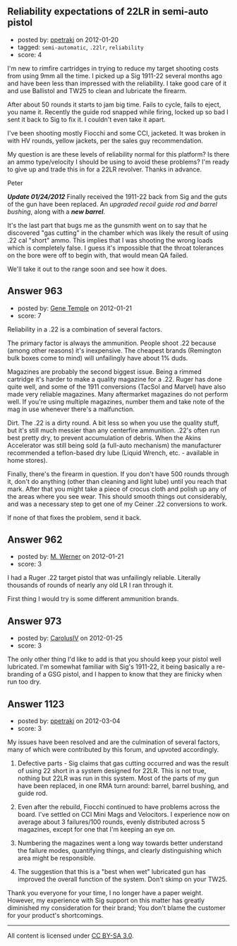 ## Reliability expectations of 22LR in semi-auto pistol

- posted by: [ppetraki](https://stackexchange.com/users/-1/380-ppetraki) on 2012-01-20
- tagged: `semi-automatic`, `.22lr`, `reliability`
- score: 4

I'm new to rimfire cartridges in trying to reduce my target shooting costs
from using 9mm all the time. I picked up a Sig 1911-22 several months ago
and have been less than impressed with the reliability. I take good
care of it and use Ballistol and TW25 to clean and lubricate the firearm.

After about 50 rounds it starts to jam big time. Fails to cycle,
fails to eject, you name it. Recently the guide rod snapped while
firing, locked up so bad I sent it back to Sig to fix it. I couldn't
even take it apart.

I've been shooting mostly Fiocchi and some CCI, jacketed. It was
broken in with HV rounds, yellow jackets, per the sales guy recommendation.

My question is are these levels of reliability normal for this
platform? Is there an ammo type/velocity I should be using to avoid
these problems? I'm ready to give up and trade this in for a 22LR revolver.
Thanks in advance.

Peter

***Update 01/24/2012***
Finally received the 1911-22 back from Sig and the guts of the gun have
been replaced. An *upgraded recoil guide rod and barrel bushing*, along with
a ***new barrel***.

It's the last part that bugs me as the gunsmith went on to say that he
discovered "gas cutting" in the chamber which was likely the result of using
.22 cal "short" ammo. This implies that I was shooting the wrong loads which
is completely false. I guess it's impossible that the throat tolerances on
the bore were off to begin with, that would mean QA failed.

We'll take it out to the range soon and see how it does.


## Answer 963

- posted by: [Gene Temple](https://stackexchange.com/users/-1/254-gene-temple) on 2012-01-21
- score: 7

Reliability in a .22 is a combination of several factors.  

The primary factor is always the ammunition.  People shoot .22 because (among other reasons) it's inexpensive.  The cheapest brands (Remington bulk boxes come to mind) will unfailingly have about 1% duds.  

Magazines are probably the second biggest issue.  Being a rimmed cartridge it's harder to make a quality magazine for a .22.  Ruger has done quite well, and some of the 1911 conversions (TacSol and Marvel) have also made very reliable magazines.  Many aftermarket magazines do not perform well.  If you're using multiple magazines, number them and take note of the mag in use whenever there's a malfunction.

Dirt.  The .22 is a dirty round.  A bit less so when you use the quality stuff, but it's still much messier than any centerfire ammunition.  .22's often run best pretty dry, to prevent accumulation of debris.  When the Akins Accelerator was still being sold (a full-auto mechanism) the manufacturer recommended a teflon-based dry lube (Liquid Wrench, etc. - available in home stores).  

Finally, there's the firearm in question.  If you don't have 500 rounds through it, don't do anything (other than cleaning and light lube) until you reach that mark.  After that you might take a piece of crocus cloth and polish up any of the areas where you see wear.  This should smooth things out considerably, and was a necessary step to get one of my Ceiner .22 conversions to work.  

If none of that fixes the problem, send it back.


## Answer 962

- posted by: [M. Werner](https://stackexchange.com/users/-1/313-m-werner) on 2012-01-21
- score: 3

I had a Ruger .22 target pistol that was unfailingly reliable.  Literally thousands of rounds of nearly any old LR I ran through it. 

First thing I would try is some different ammunition brands.


## Answer 973

- posted by: [CarolusIV](https://stackexchange.com/users/-1/383-carolusiv) on 2012-01-25
- score: 3

The only other thing I'd like to add is that you should keep your pistol well lubricated. I'm somewhat familiar with Sig's 1911-22, it being basically a re-branding of a GSG pistol, and I happen to know that they are finicky when run too dry.


## Answer 1123

- posted by: [ppetraki](https://stackexchange.com/users/-1/380-ppetraki) on 2012-03-04
- score: 3

My issues have been resolved and are the culmination of several factors,
many of which were contributed by this forum, and upvoted accordingly.

1) Defective parts - Sig claims that gas cutting occurred and was the result
of using 22 short in a system designed for 22LR. This is not true, nothing but
22LR was run in this system. Most of the parts of my gun have been replaced,
in one RMA turn around: barrel, barrel bushing, and guide rod.

2) Even after the rebuild, Fiocchi continued to have problems across the board.
I've settled on CCI Mini Mags and Velocitors. I experience now on average about
3 failures/100 rounds, evenly distributed across 5 magazines, except for one that
I'm keeping an eye on.

3) Numbering the magazines went a long way towards better understand the failure
modes, quantifying things, and clearly distinguishing which area might be responsible.

4) The suggestion that this is a "best when wet" lubricated gun has improved the
overall function of the system. Don't skimp on your TW25.

Thank you everyone for your time, I no longer have a paper weight. However, my experience
with Sig support on this matter has greatly diminished my consideration for their brand;
You don't blame the customer for your product's shortcomings.



---

All content is licensed under [CC BY-SA 3.0](https://creativecommons.org/licenses/by-sa/3.0/).
